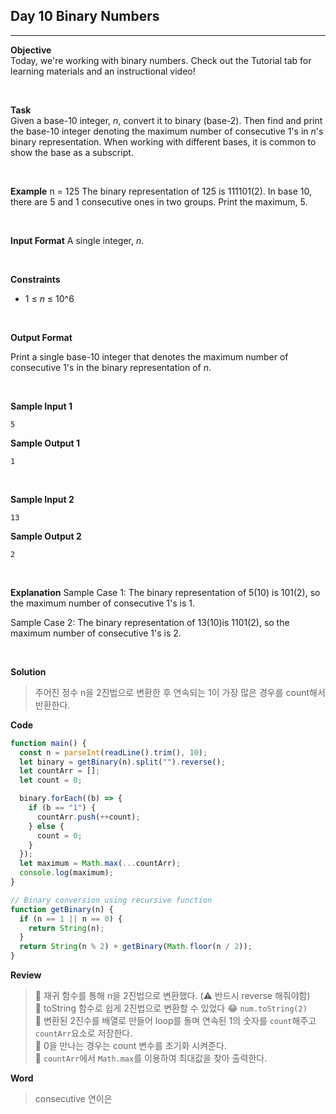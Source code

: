 ## Day 10 Binary Numbers

---

**Objective**  
Today, we're working with binary numbers. Check out the Tutorial tab for learning materials and an instructional video!

<br />

**Task**  
Given a base-10 integer, _n_, convert it to binary (base-2). Then find and print the base-10 integer denoting the maximum number of consecutive 1's in _n_'s binary representation. When working with different bases, it is common to show the base as a subscript.

<br />

**Example**
n = 125
The binary representation of 125 is 111101(2). In base 10, there are 5 and 1 consecutive ones in two groups. Print the maximum, 5.

<br />

**Input Format**
A single integer, _n_.

<br />

**Constraints**

- 1 &#8804; _n_ &#8804; 10^6

<br />

**Output Format**

Print a single base-10 integer that denotes the maximum number of consecutive 1's in the binary representation of _n_.

<br />

**Sample Input 1**

```
5
```

**Sample Output 1**

```
1
```

<br />

**Sample Input 2**

```
13
```

**Sample Output 2**

```
2
```

<br />

**Explanation**
Sample Case 1:
The binary representation of 5(10) is 101(2), so the maximum number of consecutive 1's is 1.

Sample Case 2:
The binary representation of 13(10)is 1101(2), so the maximum number of consecutive 1's is 2.

<br />

**Solution**

> 주어진 정수 n을 2진법으로 변환한 후 연속되는 1이 가장 많은 경우를 count해서 반환한다.

**Code**

```javascript
function main() {
  const n = parseInt(readLine().trim(), 10);
  let binary = getBinary(n).split("").reverse();
  let countArr = [];
  let count = 0;

  binary.forEach((b) => {
    if (b == "1") {
      countArr.push(++count);
    } else {
      count = 0;
    }
  });
  let maximum = Math.max(...countArr);
  console.log(maximum);
}

// Binary conversion using recursive function
function getBinary(n) {
  if (n == 1 || n == 0) {
    return String(n);
  }
  return String(n % 2) + getBinary(Math.floor(n / 2));
}
```

**Review**

> 🔹 재귀 함수를 통해 n을 2진법으로 변환했다. (⚠️ 반드시 reverse 해줘야함)  
> 🔹 toString 함수로 쉽게 2진법으로 변환할 수 있었다 😂 `num.toString(2)`  
> 🔹 변환된 2진수를 배열로 만들어 loop를 돌며 연속된 1의 숫자를 `count`해주고 `countArr`요소로 저장한다.  
> 🔹 0을 만나는 경우는 count 변수를 초기화 시켜준다.  
> 🔹 `countArr`에서 `Math.max`를 이용하여 최대값을 찾아 출력한다.

**Word**

> consecutive 연이은
